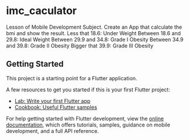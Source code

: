 # imc_caculator

Lesson of Mobile Development Subject. Create an App that calculate the bmi and show the result.
Less that 18.6: Under Weight
Between 18.6 and 29.8: Ideal Weight
Between 29.9 and 34.8: Grade I Obesity
Between 34.9 and 39.8: Grade II Obesity
Bigger that 39.9: Grade III Obesity

## Getting Started

This project is a starting point for a Flutter application.

A few resources to get you started if this is your first Flutter project:

- [Lab: Write your first Flutter app](https://docs.flutter.dev/get-started/codelab)
- [Cookbook: Useful Flutter samples](https://docs.flutter.dev/cookbook)

For help getting started with Flutter development, view the
[online documentation](https://docs.flutter.dev/), which offers tutorials,
samples, guidance on mobile development, and a full API reference.
